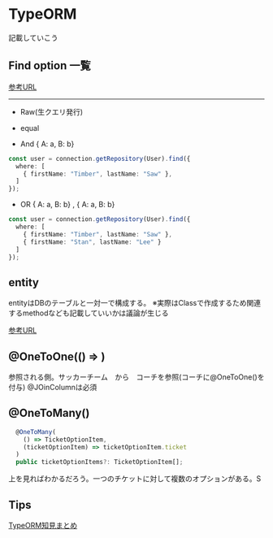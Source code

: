 # TypeORM

記載していこう



## Find option 一覧

[参考URL](https://qiita.com/quzq/items/dca3424c7353ce37215c)

---

- Raw(生クエリ発行)



- equal

- And { A: a, B: b}

```ts
const user = connection.getRepository(User).find({
  where: [
    { firstName: "Timber", lastName: "Saw" },
  ]
});
```

- OR { A: a, B: b} , { A: a, B: b}

```ts
const user = connection.getRepository(User).find({
  where: [
    { firstName: "Timber", lastName: "Saw" },
    { firstName: "Stan", lastName: "Lee" }
  ]
});
```

## entity

entityはDBのテーブルと一対一で構成する。
※実際はClassで作成するため関連するmethodなども記載していいかは議論が生じる

[参考URL](https://qiita.com/haman0104/items/8cc69429b1d02aefed35)

## @OneToOne(() => )

参照される側。サッカーチーム　から　コーチを参照(コーチに@OneToOne()を付与)
@JOinColumnは必須


## @OneToMany()

```ts
  @OneToMany(
    () => TicketOptionItem,
    (ticketOptionItem) => ticketOptionItem.ticket
  )
  public ticketOptionItems?: TicketOptionItem[];
```

上を見ればわかるだろう。一つのチケットに対して複数のオプションがある。S




## Tips

[TypeORM知見まとめ](https://zenn.dev/uttk/scraps/343e888f62360b)
